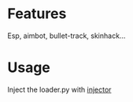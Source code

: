 # Features
Esp, aimbot, bullet-track, skinhack...

# Usage
Inject the loader.py with [injector](https://github.com/bloodstrike-hacks/injector)
